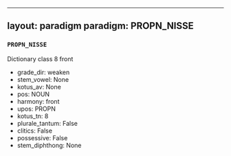 
---
layout: paradigm
paradigm: PROPN_NISSE
---
### ` PROPN_NISSE `

Dictionary class 8 front
* grade_dir: weaken
* stem_vowel: None
* kotus_av: None
* pos: NOUN
* harmony: front
* upos: PROPN
* kotus_tn: 8
* plurale_tantum: False
* clitics: False
* possessive: False
* stem_diphthong: None
